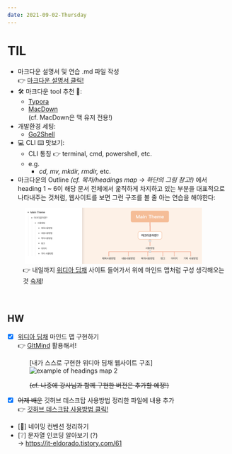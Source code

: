 ```yaml
---
date: 2021-09-02-Thursday
---
```


# TIL 
- 마크다운 설명서 및 연습 .md 파일 작성       
👉 [마크다운 설명서 클릭!](https://github.com/ekfka4863/TIL/tree/master/MarkDown)
- 🛠 마크다운 tool 추천 🔧:
  - [Typora](https://typora.io/)
  - [MacDown](https://macdown.uranusjr.com/)    
  (cf. MacDown은 맥 유저 전용!)
- 개발환경 세팅: 
  - [Go2Shell](https://zipzapmac.com/Go2Shell)
- 💻 CLI ⌨️ 맛보기:
  - CLI 통칭 👉 terminal, cmd, powershell, etc.
  - e.g.    
    - *cd, mv, mkdir, rmdir,* etc.
- 마크다운의 Outline *(cf. 목차/headings map -> 하단의 그림 참고!)* 에서 heading 1 ~ 6이 해당 문서 전체에서 굶직하게 차지하고 있는 부분을 대표적으로 나타내주는 것처럼, 웹사이트를 보면 그런 구조를 볼 줄 아는 연습을 해야한다:

<img src="./images/headingsMap.png" alt="example of headings map" width="400px" style="padding-left: 40px" />

<div style="padding-left: 35px;"> 
  👉 내일까지 <a href="https://winiadimchae.com/main">위디아 딤채</a> 사이트 들어가서 위에 마인드 맵처럼 구성 생각해오는 것 <u>숙제</u>!
</div>

<br />
<br />

## HW
- [x]  [위디아 딤채](https://winiadimchae.com/main) 마인드 맵 구현하기    
👉 [GItMind](https://gitmind.com/) 활용해서!    

<div style="padding-left: 50px;"> 
[내가 스스로 구현한 위디아 딤채 웹사이트 구조]

<img src="./images/위니아딤채_byMyself.png" alt="example of headings map 2" width="600px" />

~~(cf. 나중에 강사님과 함께 구현한 버전은 추가할 예정!)~~
</div>

- [x] ~~어제 배운~~ 깃허브 데스크탑 사용방법 정리한 파일에 내용 추가     
  👉 [깃허브 데스크탑 사용방법 클릭!](https://github.com/ekfka4863/TIL/tree/master/Git%26GitHub)
- [🔺] 네이밍 컨벤션 정리하기
- [❔] 문자열 인코딩 알아보기 (?)       
  → https://it-eldorado.tistory.com/61


